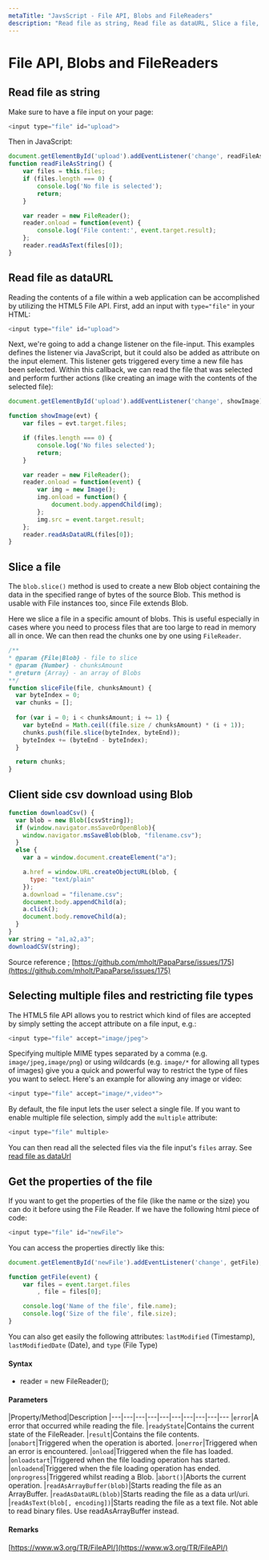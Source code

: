 ```yaml
---
metaTitle: "JavsScript - File API, Blobs and FileReaders"
description: "Read file as string, Read file as dataURL, Slice a file, Client side csv download using Blob, Selecting multiple files and restricting file types, Get the properties of the file"
---
```


# File API, Blobs and FileReaders




## Read file as string


Make sure to have a file input on your page:

```js
<input type="file" id="upload">

```

Then in JavaScript:

```js
document.getElementById('upload').addEventListener('change', readFileAsString)
function readFileAsString() {
    var files = this.files;
    if (files.length === 0) {
        console.log('No file is selected');
        return;
    }

    var reader = new FileReader();
    reader.onload = function(event) {
        console.log('File content:', event.target.result);
    };
    reader.readAsText(files[0]);
}

```



## Read file as dataURL


Reading the contents of a file within a web application can be accomplished by utilizing the HTML5 File API. First, add an input with `type="file"` in your HTML:

```js
<input type="file" id="upload">

```

Next, we're going to add a change listener on the file-input. This examples defines the listener via JavaScript, but it could also be added as attribute on the input element.
This listener gets triggered every time a new file has been selected. Within this callback, we can read the file that was selected and perform further actions (like creating an image with the contents of the selected file):

```js
document.getElementById('upload').addEventListener('change', showImage);

function showImage(evt) {
    var files = evt.target.files;

    if (files.length === 0) {
        console.log('No files selected');
        return;
    }

    var reader = new FileReader();
    reader.onload = function(event) {
        var img = new Image();
        img.onload = function() {
            document.body.appendChild(img);
        };
        img.src = event.target.result;
    };
    reader.readAsDataURL(files[0]);
}

```



## Slice a file


The `blob.slice()` method is used to create a new Blob object containing the data in the specified range of bytes of the source Blob. This method is usable with File instances too, since File extends Blob.

Here we slice a file in a specific amount of blobs. This is useful especially in cases where you need to process files that are too large to read in memory all in once. We can then read the chunks one by one using `FileReader`.

```js
/**
* @param {File|Blob} - file to slice
* @param {Number} - chunksAmount
* @return {Array} - an array of Blobs
**/
function sliceFile(file, chunksAmount) {
  var byteIndex = 0;
  var chunks = [];
    
  for (var i = 0; i < chunksAmount; i += 1) {
    var byteEnd = Math.ceil((file.size / chunksAmount) * (i + 1));
    chunks.push(file.slice(byteIndex, byteEnd));
    byteIndex += (byteEnd - byteIndex);
  }

  return chunks;
}

```



## Client side csv download using Blob


```js
function downloadCsv() {
  var blob = new Blob([csvString]);
  if (window.navigator.msSaveOrOpenBlob){
    window.navigator.msSaveBlob(blob, "filename.csv");
  }
  else {
    var a = window.document.createElement("a");

    a.href = window.URL.createObjectURL(blob, {
      type: "text/plain"
    });
    a.download = "filename.csv";
    document.body.appendChild(a);
    a.click();
    document.body.removeChild(a);
  }
}
var string = "a1,a2,a3";
downloadCSV(string);

```

Source reference ; [https://github.com/mholt/PapaParse/issues/175](https://github.com/mholt/PapaParse/issues/175)



## Selecting multiple files and restricting file types


The HTML5 file API allows you to restrict which kind of files are accepted by simply setting the accept attribute on a file input, e.g.:

```js
<input type="file" accept="image/jpeg">

```

Specifying multiple MIME types separated by a comma (e.g. `image/jpeg,image/png`) or using wildcards (e.g. `image/*` for allowing all types of images) give you a quick and powerful way to restrict the type of files you want to select. Here's an example for allowing any image or video:

```js
<input type="file" accept="image/*,video*">

```

By default, the file input lets the user select a single file. If you want to enable multiple file selection, simply add the `multiple` attribute:

```js
<input type="file" multiple>

```

You can then read all the selected files via the file input's `files` array. See [read file as dataUrl](http://stackoverflow.com/documentation/javascript/2163/file-api-blobs-and-filereaders/7082/read-file-as-dataurl)



## Get the properties of the file


If you want to get the properties of the file (like the name or the size) you can do it before using the File Reader. If we have the following html piece of code:

```js
<input type="file" id="newFile">

```

You can access the properties directly like this:

```js
document.getElementById('newFile').addEventListener('change', getFile);

function getFile(event) {
    var files = event.target.files
        , file = files[0];

    console.log('Name of the file', file.name);
    console.log('Size of the file', file.size);
}

```

You can also get easily the following attributes: `lastModified` (Timestamp), `lastModifiedDate` (Date), and `type` (File Type)



#### Syntax


- reader = new FileReader();



#### Parameters


|Property/Method|Description
|---|---|---|---|---|---|---|---|---|---
|`error`|A error that occurred while reading the file.
|`readyState`|Contains the current state of the FileReader.
|`result`|Contains the file contents.
|`onabort`|Triggered when the operation is aborted.
|`onerror`|Triggered when an error is encountered.
|`onload`|Triggered when the file has loaded.
|`onloadstart`|Triggered when the file loading operation has started.
|`onloadend`|Triggered when the file loading operation has ended.
|`onprogress`|Triggered whilst reading a Blob.
|`abort()`|Aborts the current operation.
|`readAsArrayBuffer(blob)`|Starts reading the file as an ArrayBuffer.
|`readAsDataURL(blob)`|Starts reading the file as a data url/uri.
|`readAsText(blob[, encoding])`|Starts reading the file as a text file. Not able to read binary files. Use readAsArrayBuffer instead.



#### Remarks


[https://www.w3.org/TR/FileAPI/](https://www.w3.org/TR/FileAPI/)

